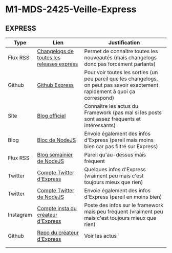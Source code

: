 # M1-MDS-2425-Veille-Express

## EXPRESS

|Type|Lien|Justification|
|----|----|-------------|
|Flux RSS|[Changelogs de toutes les releases express](https://github.com/strongloop/express/releases.atom)|Permet de connaître toutes les nouveautés (mais changelogs donc pas forcément parlants)|
|Github|[Github Express](https://github.com/expressjs/express)|Pour voir toutes les sorties (un peu pareil que les changelogs, on peut pas savoir exactement rapidement à quoi ça correspond)|
|Site|[Blog officiel](https://expressjs.com/en/blog/posts.html)|Connaître les actus du Framework (pas mal si les posts sont assez fréquents et intéressants)|
|Blog|[Bloc de NodeJS](http://blog.nodejs.org/feed/)|Envoie également des infos d'Express (pareil mais moins bien car pas filtré sur Express)|
|Flux RSS|[Blog semainier de NodeJS](http://nodeweekly.com/rss/1j9a0ll9)|Pareil qu'au-dessus mais fréquent|
|Twitter|[Compte Twitter d'Express](https://x.com/UseExpressJS)|Quelques infos d'Express (vraiment peu mais c'est toujours mieux que rien)|
|Twitter|[Compte Twitter de NodeJS](https://x.com/nodejs)|Envoie également des infos d'Express (pareil en moins bien)|
|Instagram|[Compte insta du créateur d'Express](https://www.instagram.com/tjholowaychuk/?hl=fr)|Poste des infos sur le framework mais peu fréquent (vraiment peu mais c'est toujours mieux que rien)|
|Github|[Repo du créateur d'Express](https://github.com/tj/express-configuration)|Voir les actus|
|||||
|||||
